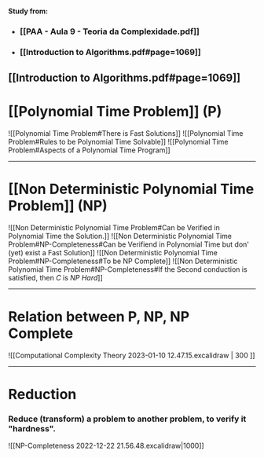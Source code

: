  

#### Study from:
- ### [[PAA - Aula 9 - Teoria da Complexidade.pdf]] 
- ### [[Introduction to Algorithms.pdf#page=1069]] 


[[Introduction to Algorithms.pdf#page=1069]]
---
# [[Polynomial Time Problem]] (P)

![[Polynomial Time Problem#There is Fast Solutions]] 
![[Polynomial Time Problem#Rules to be Polynomial Time Solvable]] 
![[Polynomial Time Problem#Aspects of a Polynomial Time Program]] 

---

# [[Non Deterministic Polynomial Time Problem]] (NP)

![[Non Deterministic Polynomial Time Problem#Can be Verified in Polynomial Time the Solution.]]
![[Non Deterministic Polynomial Time Problem#NP-Completeness#Can be Verifiend in Polynomial Time but don' (yet) exist a Fast Solution]]
![[Non Deterministic Polynomial Time Problem#NP-Completeness#To be NP Complete]]
![[Non Deterministic Polynomial Time Problem#NP-Completeness#If the Second conduction is satisfied, then $C$ is _NP Hard_]]

---
# Relation between P, NP, NP Complete
![[Computational Complexity Theory 2023-01-10 12.47.15.excalidraw | 300 ]]

---

# Reduction

### Reduce (transform) a problem to another problem, to verify it "hardness".

![[NP-Completeness 2022-12-22 21.56.48.excalidraw|1000]]